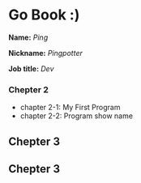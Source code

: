 # Go Book :)

**Name:** *Ping*

**Nickname:** *Pingpotter*

**Job title:** *Dev*

### Chepter 2 ###

* chapter 2-1: My First Program
* chapter 2-2: Program show name

## Chepter 3 ##

## Chepter 3 ##
